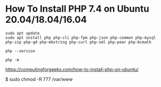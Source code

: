 # How To Install PHP 7.4 on Ubuntu 20.04/18.04/16.04


```
sudo apt update
sudo apt install php php-cli php-fpm php-json php-common php-mysql php-zip php-gd php-mbstring php-curl php-xml php-pear php-bcmath
```


```
php --version
```


```
php -m
```
https://computingforgeeks.com/how-to-install-php-on-ubuntu/

$ sudo chmod -R 777 /var/www